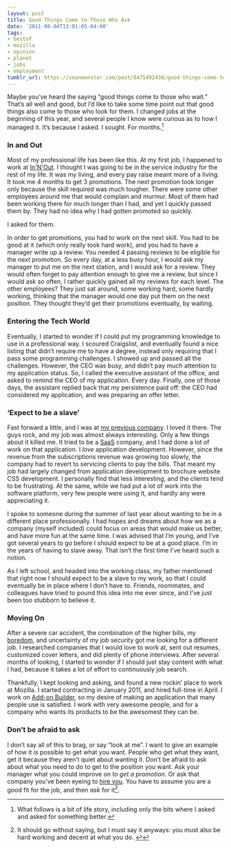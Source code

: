 ```yaml
---
layout: post
title: Good Things Come to Those Who Ask
date: '2011-08-04T13:01:05-04:00'
tags:
- bestof
- mozilla
- opinion
- planet
- jobs
- employment
tumblr_url: https://seanmonstar.com/post/8475492438/good-things-come-to-those-who-ask
---
```

Maybe you’ve heard the saying “good things come to those who wait.” That’s all well and good, but I’d like to take some time point out that good things also come to those who look for them. I changed jobs at the beginning of this year, and several people I know were curious as to how I managed it. It’s because I asked. I sought. For months.[^1]

### In and Out

Most of my professional life has been like this. At my first job, I happened to work at [In'N'Out](http://in-n-out.com). I thought I was going to be in the service industry for the rest of my life. It was my living, and every pay raise meant more of a living. It took me 4 months to get 3 promotions. The next promotion took longer only because the skill required was much tougher. There were some other employees around me that would complain and murmur. Most of them had been working there for much longer than I had, and yet I quickly passed them by. They had no idea why I had gotten promoted so quickly.

I asked for them.

In order to get promotions, you had to work on the next skill. You had to be good at it (which only really took hard work), and you had to have a manager write up a review. You needed 4 passing reviews to be eligible for the next promotion. So every day, at a less busy hour, I would ask my manager to put me on the next station, and I would ask for a review. They would often forget to pay attention enough to give me a review, but since I would ask so often, I rather quickly gained all my reviews for each level. The other employees? They just sat around, some working hard, some hardly working, thinking that the manager would one day put them on the next position. They thought they’d get their promotions eventually, by waiting.

### Entering the Tech World

Eventually, I started to wonder if I could put my programming knowledge to use in a professional way. I scoured Craigslist, and eventually found a nice listing that didn’t require me to have a degree, instead only requiring that I pass some programming challenges. I showed up and passed all the challenges. However, the CEO was busy, and didn’t pay much attention to my application status. So, I called the executive assistant of the office, and asked to remind the CEO of my application. Every day. Finally, one of those days, the assistant replied back that my persistence paid off: the CEO had considered my application, and was preparing an offer letter.

### ‘Expect to be a slave’

Fast forward a little, and I was at [my previous company](http://www.blazonco.com). I loved it there. The guys rock, and my job was almost always interesting. Only a few things about it killed me. It tried to be a [SaaS](http://en.wikipedia.org/wiki/Software_as_a_service) company, and I had done a lot of work on that application. I _love_ application development. However, since the revenue from the subscriptions revenue was growing too slowly, the company had to revert to servicing clients to pay the bills. That meant my job had largely changed from application development to brochure website CSS development. I personally find that less interesting, and the clients tend to be frustrating. At the same, while we had put a lot of work into the software platform, very few people were using it, and hardly any were appreciating it.

I spoke to someone during the summer of last year about wanting to be in a different place professionally. I had hopes and dreams about how we as a company (myself included) could focus on areas that would make us better, and have more fun at the same time. I was advised that I’m young, and I’ve got several years to go before I should expect to be at a good place. I’m in the years of having to slave away. That isn’t the first time I’ve heard such a notion.

As I left school, and headed into the working class, my father mentioned that right now I should expect to be a slave to my work, so that I could eventually be in place where I don’t have to. Friends, roommates, and colleagues have tried to pound this idea into me ever since, and I’ve just been too stubborn to believe it.

### Moving On

After a severe car accident, the combination of the higher bills, my [boredom](http://seanmonstar.com/blog/bored-people-quit/), and uncertainty of my job security got me looking for a different job. I researched companies that I would love to work at, sent out resumes, customized cover letters, and did plenty of phone interviews. After several months of looking, I started to wonder if I should just stay content with what I had, because it takes a lot of effort to continuously job search.

Thankfully, I kept looking and asking, and found a new rockin’ place to work at Mozilla. I started contracting in January 2011, and hired full-time in April. I work on [Add-on Builder](https://builder.addons.mozilla.org), so my desire of making an application that many people use is satisfied. I work with very awesome people, and for a company who wants its products to be the awesomest they can be.

### Don’t be afraid to ask

I don’t say all of this to brag, or say “look at me”. I want to give an example of how it _is_ possible to get what you want. People who get what they want, get it because they aren’t quiet about wanting it. Don’t be afraid to ask about what you need to do to get to the position you want. Ask your manager what you could improve on _to get a promotion_. Or ask that company you’ve been eyeing to [hire you](http://www.mozilla.com/en-US/about/careers.html). You have to assume you are a good fit for the job, and then _ask_ for it[^2].



[^1]: What follows is a bit of life story, including only the bits where I asked and asked for something better.

[^2]: It should go without saying, but I must say it anyways: you must also be hard working and decent at what you do.&nbsp;[↩︎](#fnref:2)

